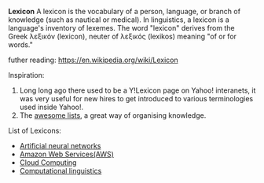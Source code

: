 **Lexicon**
A lexicon is the vocabulary of a person, language, or branch of knowledge (such as nautical or medical). In linguistics, a lexicon is a language's inventory of lexemes. The word "lexicon" derives from the Greek λεξικόν (lexicon), neuter of λεξικός (lexikos) meaning "of or for words."

futher reading:
<https://en.wikipedia.org/wiki/Lexicon>


Inspiration:

 1. Long long ago there used to be a Y!Lexicon page on Yahoo! interanets, it was very useful for new hires to get introduced to various terminologies used inside Yahoo!.
 2. The [awesome lists](https://github.com/sindresorhus/awesome), a great way of organising knowledge.


List of Lexicons:

 * [Artificial neural networks](https://github.com/technopreneurG/lexicon-artificial-neural-networks)
 * [Amazon Web Services(AWS)](https://github.com/technopreneurG/lexicon-aws)
 * [Cloud Computing](https://github.com/technopreneurG/lexicon-cloud-computing)
 * [Computational linguistics](https://github.com/technopreneurG/lexicon-computational-linguistics)
